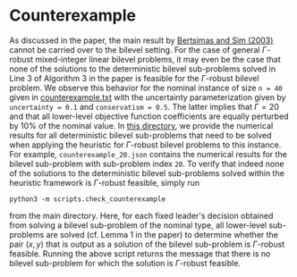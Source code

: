 # Counterexample
As discussed in the paper, the main result by [Bertsimas and Sim (2003)](https://link.springer.com/article/10.1007/s10107-003-0396-4) cannot be carried over to the bilevel setting. For the case of general $\Gamma$-robust mixed-integer linear bilevel problems, it may even be the case that none of the solutions to the deterministic bilevel sub-problems solved in Line 3 of Algorithm 3 in the paper is feasible for the $\Gamma$-robust bilevel problem. We observe this behavior for the nominal instance of size `n = 40` given in [counterexample.txt](./counterexample.txt) with the uncertainty parameterization given by `uncertainty = 0.1` and `conservatism = 0.5`. The latter implies that $\Gamma = 20$ and that all lower-level objective function coefficients are equally perturbed by 10% of the nominal value. In [this directory](./), we provide the numerical results for all deterministic bilevel sub-problems that need to be solved when applying the heuristic for $\Gamma$-robust bilevel problems to this instance. For example, `counterexample_20.json` contains the numerical results for the bilevel sub-problem with sub-problem index `20`. To verify that indeed none of the solutions to the deterministic bilevel sub-problems solved within the heuristic framework is $\Gamma$-robust feasible, simply run

`python3 -m scripts.check_counterexample`

from the main directory.
Here, for each fixed leader's decision obtained from solving a bilevel sub-problem of the nominal type, all lower-level sub-problems are solved (cf. Lemma 1 in the paper) to determine whether the pair $(x,y)$ that is output as a solution of the bilevel sub-problem is $\Gamma$-robust feasible. Running the above script returns the message that there is no bilevel sub-problem for which the solution is $\Gamma$-robust feasible.